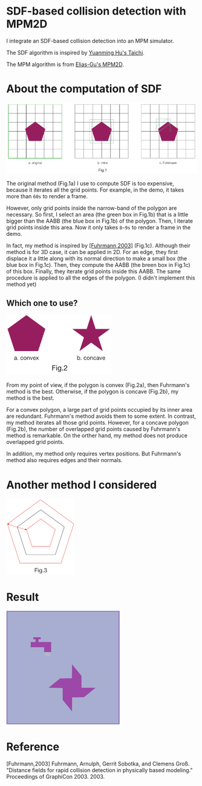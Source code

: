 # SDF-based collision detection with MPM2D
I integrate an SDF-based collision detection into an MPM simulator.

The SDF algorithm is inspired by [Yuanming Hu's Taichi](https://github.com/yuanming-hu/taichi).

The MPM algorithm is from [Elias-Gu's MPM2D](https://github.com/Elias-Gu/MPM2D).

# About the computation of SDF
![comparison](./image/comparison.png)

The original method (Fig.1a) I use to compute SDF is too expensive,
because it iterates all the grid points.
For example, in the demo, it takes more than `60s` to render a frame.

However, only grid points inside the narrow-band of the polygon are necessary.
So first, I select an area (the green box in Fig.1b) that is a little bigger than the AABB (the blue box in Fig.1b) of the polygon.
Then, I iterate grid points inside this area.
Now it only takes `8~9s` to render a frame in the demo.

In fact, my method is inspired by [\[Fuhrmann,2003\]](https://pdfs.semanticscholar.org/ec41/48aed023dfe1ba6f42a198613800fe29ae37.pdf) (Fig.1c).
Although their method is for 3D case, it can be applied in 2D.
For an edge, they first displace it a little along with its normal direction to make a small box (the blue box in Fig.1c).
Then, they compute the AABB (the breen box in Fig.1c) of this box.
Finally, they iterate grid points inside this AABB.
The same procedure is applied to all the edges of the polygon.
(I didn't implement this method yet)

## Which one to use?
![concave_convex](./image/concave_convex.png)

From my point of view,
if the polygon is convex (Fig.2a),
then Fuhrmann's method is the best.
Otherwise, if the polygon is concave (Fig.2b), my method is the best.

For a convex polygon, a large part of grid points occupied by its inner area are redundant.
Fuhrmann's method avoids them to some extent.
In contrast, my method iterates all those grid points.
However, for a concave polygon (Fig.2b),
the number of overlapped grid points caused by Fuhrmann's method is remarkable.
On the orther hand, my method does not produce overlapped grid points.

In addition, my method only requires vertex positions.
But Fuhrmann's method also requires edges and their normals.

# Another method I considered
![another](./image/another.png)


# Result
![result](./video/output.gif)

# Reference
\[Fuhrmann,2003\] Fuhrmann, Arnulph, Gerrit Sobotka, and Clemens Groß. "Distance fields for rapid collision detection in physically based modeling." Proceedings of GraphiCon 2003. 2003.
